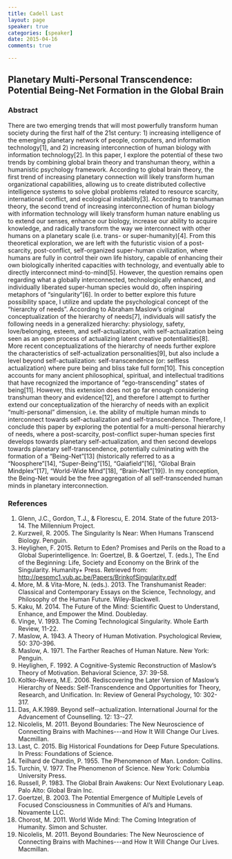 ```yaml
---
title: Cadell Last
layout: page
speaker: true
categories: [speaker]
date: 2015-04-16
comments: true

---
```


## Planetary Multi-Personal Transcendence: Potential Being-Net Formation in the Global Brain 

### Abstract

There are two emerging trends that will most powerfully transform human society during the first half of the 21st century: 1) increasing intelligence of the emerging planetary network of people, computers, and information technology[1], and 2) increasing interconnection of human biology with information technology[2].  In this paper, I explore the potential of these two trends by combining global brain theory and transhuman theory, within a humanistic psychology framework.  According to global brain theory, the first trend of increasing planetary connection will likely transform human organizational capabilities, allowing us to create distributed collective intelligence systems to solve global problems related to resource scarcity, international conflict, and ecological instability[3].  According to transhuman theory, the second trend of increasing interconnection of human biology with information technology will likely transform human nature enabling us to extend our senses, enhance our biology, increase our ability to acquire knowledge, and radically transform the way we interconnect with other humans on a planetary scale (i.e. trans- or super-humanity)[4].  From this theoretical exploration, we are left with the futuristic vision of a post-scarcity, post-conflict, self-organized super-human civilization, where humans are fully in control their own life history, capable of enhancing their own biologically inherited capacities with technology, and eventually able to directly interconnect mind-to-mind[5].  However, the question remains open regarding what a globally interconnected, technologically enhanced, and individually liberated super-human species would do, often inspiring metaphors of “singularity”[6].  In order to better explore this future possibility space, I utilize and update the psychological concept of the “hierarchy of needs”.  According to Abraham Maslow’s original conceptualization of the hierarchy of needs[7], individuals will satisfy the following needs in a generalized hierarchy: physiology, safety, love/belonging, esteem, and self-actualization, with self-actualization being seen as an open process of actualizing latent creative potentialities[8].  More recent conceptualizations of the hierarchy of needs further explore the characteristics of self-actualization personalities[9], but also include a level beyond self-actualization: self-transcendence (or: selfless actualization) where pure being and bliss take full form[10].  This conception accounts for many ancient philosophical, spiritual, and intellectual traditions that have recognized the importance of “ego-transcending” states of being[11].  However, this extension does not go far enough considering transhuman theory and evidence[12], and therefore I attempt to further extend our conceptualization of the hierarchy of needs with an explicit “multi-personal” dimension, i.e. the ability of multiple human minds to interconnect towards self-actualization and self-transcendence.  Therefore, I conclude this paper by exploring the potential for a multi-personal hierarchy of needs, where a post-scarcity, post-conflict super-human species first develops towards planetary self-actualization, and then second develops towards planetary self-transcendence, potentially culminating with the formation of a “Being-Net”[13]  (historically referred to as a “Noosphere”[14], “Super-Being”[15], “Gaiafield”[16], “Global Brain Mindplex”[17], “World-Wide Mind”[18], “Brain-Net”[19]).  In my conception, the Being-Net would be the free aggregation of all self-transcended human minds in planetary interconnection.  

### References

1. Glenn, J.C., Gordon, T.J., & Florescu, E. 2014. State of the future 2013-14. The Millennium Project.
1.  Kurzweil, R. 2005. The Singularity Is Near: When Humans Transcend Biology. Penguin.
1.  Heylighen, F. 2015. Return to Eden? Promises and Perils on the Road to a Global Superintelligence. In: Goertzel,
B. & Goertzel, T. (eds.), The End of the Beginning: Life, Society and Economy on the Brink of the Singularity.
Humanity+ Press. Retrieved from: http://pespmc1.vub.ac.be/Papers/BrinkofSingularity.pdf
1.  More, M. & Vita-More, N. (eds.). 2013. The Transhumanist Reader: Classical and Contemporary Essays on the
Science, Technology, and Philosophy of the Human Future. Wiley-Blackwell.
1. Kaku, M. 2014. The Future of the Mind: Scientific Quest to Understand, Enhance, and Empower the Mind.
Doubleday.
1.  Vinge, V. 1993. The Coming Technological Singularity. Whole Earth Review, 11-22. 	
1.  Maslow, A. 1943. A Theory of Human Motivation. Psychological Review, 50: 370-396.
1.  Maslow, A. 1971. The Farther Reaches of Human Nature. New York: Penguin.
1.  Heylighen, F. 1992. A Cognitive-Systemic Reconstruction of Maslow’s Theory of Motivation. Behavioral
Science, 37: 39-58.	
1.  Koltko-Rivera, M.E. 2006. Rediscovering the Later Version of Maslow’s Hierarchy of Needs: Self-Transcendence
and Opportunities for Theory, Research, and Unification. In: Review of General Psychology, 10: 302-317.
1.  Das, A.K.1989.	Beyond	self-­‐actualization. International Journal for	the	Advancement	of	Counselling. 12: 13-­‐27.	
1.  Nicolelis, M. 2011. Beyond Boundaries: The New Neuroscience of Connecting Brains with Machines---and How It Will Change Our Lives. Macmillan.
1.  Last, C. 2015. Big Historical Foundations for Deep Future Speculations. In Press: Foundations of Science.
1.  Teilhard de Chardin, P. 1955. The Phenomenon of Man. London: Collins.
1.  Turchin, V. 1977. The Phenomenon of Science. New York: Columbia University Press.
1.  Russell, P. 1983. The Global Brain Awakens: Our Next Evolutionary Leap. Palo Alto: Global Brain Inc.
1.  Goertzel, B. 2003. The Potential Emergence of Multiple Levels of Focused Consciousness in Communities of
AI’s and Humans. Novamente LLC.
1.  Chorost, M. 2011. World Wide Mind: The Coming Integration of Humanity. Simon and Schuster.
1.  Nicolelis, M. 2011. Beyond Boundaries: The New Neuroscience of Connecting Brains with Machines---and How It Will Change Our Lives. Macmillan.